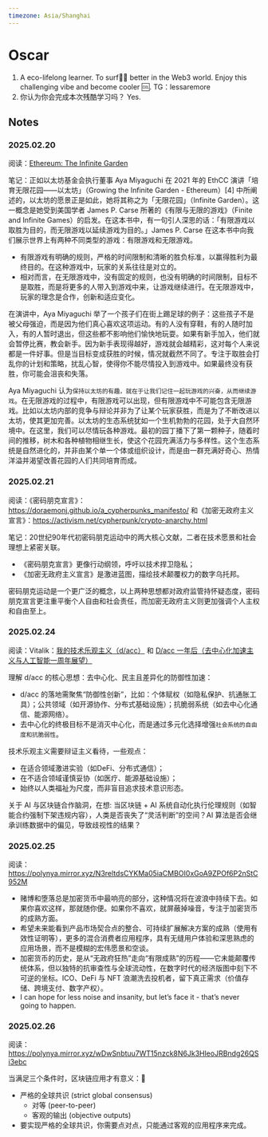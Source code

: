 ```yaml
---
timezone: Asia/Shanghai
---
```


# Oscar

1. A eco-lifelong learner. To surf🏄‍♀️ better in the Web3 world. Enjoy this challenging vibe and become cooler 🆒. TG：lessaremore
2. 你认为你会完成本次残酷学习吗？ Yes. 

## Notes

<!-- Content_START -->

### 2025.02.20
阅读：[Ethereum: The Infinite Garden](https://share.foresightnews.pro/article/detail/68863)

笔记：正如以太坊基金会执行董事 Aya Miyaguchi 在 2021 年的 EthCC 演讲「培育无限花园——以太坊」（Growing the Infinite Garden - Ethereum）[4] 中所阐述的，以太坊的愿景正是如此，她将其称之为「无限花园」（Infinite Garden）。这一概念是她受到美国学者 James P. Carse 所著的《有限与无限的游戏》（Finite and Infinite Games）的启发。在这本书中，有一句引人深思的话：「有限游戏以取胜为目的，而无限游戏以延续游戏为目的。」James P. Carse 在这本书中向我们展示世界上有两种不同类型的游戏：有限游戏和无限游戏。
- 有限游戏有明确的规则，严格的时间限制和清晰的胜负标准，以赢得胜利为最终目的。在这种游戏中，玩家的关系往往是对立的。
- 相对而言，在无限游戏中，没有固定的规则，也没有明确的时间限制，目标不是取胜，而是将更多的人带入到游戏中来，让游戏继续进行。在无限游戏中，玩家的理念是合作，创新和适应变化。

在演讲中，Aya Miyaguchi 举了一个孩子们在街上踢足球的例子：这些孩子不是被父母强迫，而是因为他们真心喜欢这项运动。有的人没有穿鞋，有的人随时加入，有的人暂时退出，但这些都不影响他们愉快地玩耍。如果有新手加入，他们就会暂停比赛，教会新手。因为新手表现得越好，游戏就会越精彩，这对每个人来说都是一件好事。但是当目标变成获胜的时候，情况就截然不同了。专注于取胜会打乱你的计划和策略，扰乱心智，使得你不能尽情投入到游戏中。如果最终没有获胜，你可能会沮丧和失落。

Aya Miyaguchi 认为`保持以太坊的有趣，就在于让我们记住一起玩游戏的兴奋，从而继续游戏`。在无限游戏的过程中，有限游戏可以出现，但有限游戏中不可能包含无限游戏。比如以太坊内部的竞争与辩论并非为了让某个玩家获胜，而是为了不断改进以太坊，使其更加完善。以太坊的生态系统犹如一个生机勃勃的花园，处于大自然环境中。在这里，我们可以尽情玩各种游戏。最初的园丁播下了第一颗种子，随着时间的推移，树木和各种植物相继生长，使这个花园充满活力与多样性。这个生态系统是自然进化的，并非由某个单一个体或组织设计，而是由一群充满好奇心、热情洋溢并渴望改善花园的人们共同培育而成。

### 2025.02.21
阅读：《密码朋克宣言》：https://doraemonj.github.io/a_cypherpunks_manifesto/ 和《加密无政府主义宣言》：https://activism.net/cypherpunk/crypto-anarchy.html

笔记：20世纪90年代初密码朋克运动中的两大核心文献，二者在技术愿景和社会理想上紧密关联。
* 《密码朋克宣言》更像行动纲领，呼吁以技术捍卫隐私；
* 《加密无政府主义宣言》是激进蓝图，描绘技术颠覆权力的数字乌托邦。

密码朋克运动是一个更广泛的概念，以上两种思想都对政府监管持怀疑态度，密码朋克宣言更注重平衡个人自由和社会责任，而加密无政府主义则更加强调个人主权和自由至上。

### 2025.02.24
阅读：Vitalik：[我的技术乐观主义（d/acc）](https://www.hellobtc.com/kp/du/11/4861.html)
和 [D/acc 一年后（去中心化加速主义与人工智能一周年展望）](https://www.techflowpost.com/article/detail_22736.html)


理解 d/acc 的核心思想：去中心化、民主且差异化的防御性加速：

- d/acc 的落地需聚焦“防御性创新”，比如：个体赋权（如隐私保护、抗通胀工具）；公共领域（如开源协作、分布式基础设施）；抗脆弱系统（如去中心化通信、能源网络）。
- 去中心化的终极目标不是消灭中心化，而是通过多元化选择增强`社会系统的自由度和抗脆弱性`。

技术乐观主义需要辩证主义看待，一些观点：
  * 在适合领域激进实验（如DeFi、分布式通信）；
  * 在不适合领域谨慎妥协（如医疗、能源基础设施）；
  * 始终以人类福祉为尺度，而非盲目追求技术意识形态。

关于 AI 与区块链合作脑洞，在想: 当区块链 + AI 系统自动化执行伦理规则（如智能合约强制下架违规内容），人类是否丧失了“灵活判断”的空间？AI 算法是否会继承训练数据中的偏见，导致歧视性的结果？

### 2025.02.25
阅读：https://polynya.mirror.xyz/N3reltdsCYKMa05iaCMBOI0xGoA9ZPOf6P2nStC952M

- 赌博和堕落总是加密货币中最响亮的部分，这种情况将在波浪中持续下去。如果你喜欢这样，那就随你便。如果你不喜欢，就屏蔽掉噪音，专注于加密货币的成熟方面。
- 希望未来能看到产品市场契合点的整合、可持续扩展解决方案的成熟（使用有效性证明等），更多的混合消费者应用程序，具有无缝用户体验和深思熟虑的应用场景，而不是模糊的宏伟愿景和空谈。 
- 加密货币的历史，是从“无政府狂热”走向“有限成熟”的历程——它未能颠覆传统体系，但以独特的抗审查性与全球流动性，在数字时代的经济版图中刻下不可逆的坐标。ICO、DeFi 与 NFT 浪潮洗去投机者，留下真正需求（价值存储、跨境支付、数字产权）。
- I can hope for less noise and insanity, but let’s face it - that’s never going to happen. 

### 2025.02.26
阅读：https://polynya.mirror.xyz/wDwSnbtuu7WT15nzck8N6Jk3HleoJRBndg26QSi3ebc

当满足三个条件时，区块链应用才有意义：🤔
- 严格的全球共识 (strict global consensus)
  - 对等 (peer-to-peer)
  - 客观的输出 (objective outputs)
- 要实现严格的全球共识，你需要点对点，只能通过客观的应用程序来完成。

<!-- Content_END -->
